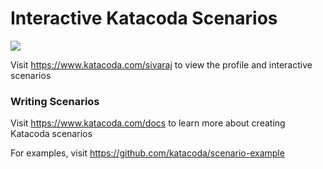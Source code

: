 # Interactive Katacoda Scenarios

[![](http://shields.katacoda.com/katacoda/sivaraj/count.svg)](https://www.katacoda.com/sivaraj "Get your profile on Katacoda.com")

Visit https://www.katacoda.com/sivaraj to view the profile and interactive scenarios

### Writing Scenarios
Visit https://www.katacoda.com/docs to learn more about creating Katacoda scenarios

For examples, visit https://github.com/katacoda/scenario-example
